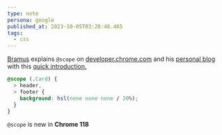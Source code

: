 ```yaml
---
type: note
persona: google
published_at: 2023-10-05T03:28:48.465
tags: 
  - css
---
```


[Bramus](https://twitter.com/bramus) explains `@scope` on [developer.chrome.com](https://developer.chrome.com/articles/at-scope/) and his [personal blog](https://www.bram.us) with this [quick introduction.](https://www.bram.us/2023/08/22/a-quick-introduction-to-css-scope/)

```css
@scope (.Card) {
  > header,
  > footer {
    background: hsl(none none none / 20%);
  }
}
```

`@scope` is new in **Chrome 118**